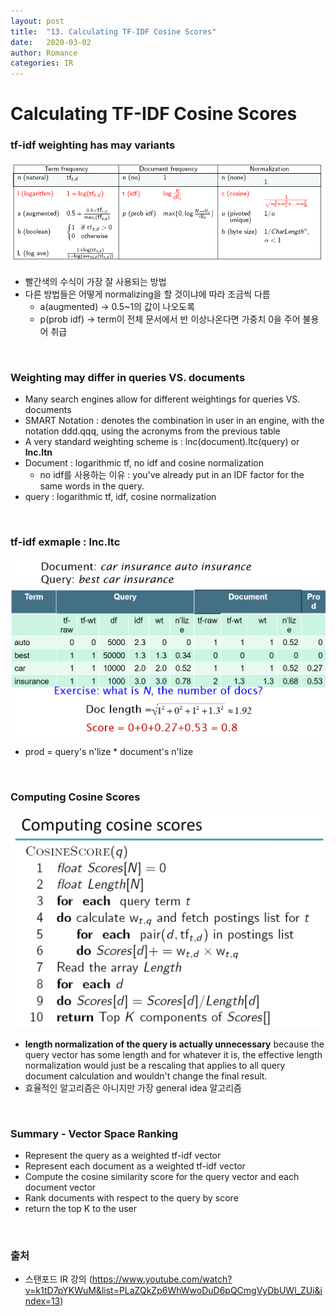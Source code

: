 ```yaml
---
layout: post
title:  "13. Calculating TF-IDF Cosine Scores"
date:   2020-03-02
author: Romance
categories: IR
---
```

# Calculating TF-IDF Cosine Scores

### tf-idf weighting has may variants

<img src="/assets/image/tfidf.PNG">

- 빨간색의 수식이 가장 잘 사용되는 방법
- 다른 방법들은 어떻게 normalizing을 할 것이냐에 따라 조금씩 다름
  - a(augmented)  $\rightarrow$ 0.5~1의 값이 나오도록
  - p(prob idf) $\rightarrow$ term이 전체 문서에서 반 이상나온다면 가중치 0을 주어 불용어 취급

<br>

### Weighting may differ in queries VS. documents

- Many search engines allow for different weightings for queries VS. documents
- SMART Notation : denotes the combination in user in an engine, with the notation ddd.qqq, using the acronyms from the previous table
- A very standard weighting scheme is : lnc(document).ltc(query) or **lnc.ltn**
- Document : logarithmic tf, no idf and cosine normalization
  -  no idf를 사용하는 이유 : you've already put in an IDF factor for the same words in the query.
- query : logarithmic tf, idf, cosine normalization

<br>

### tf-idf exmaple : lnc.ltc

<img src="/assets/image/ltnlnc.PNG">

- prod = query's n'lize * document's n'lize

<br>

### Computing Cosine Scores

<img src="/assets/image/cosinescores.PNG">

- **length normalization of the query is actually unnecessary** because the query vector has some length and for whatever it is, the effective length normalization would just be a rescaling that applies to all query document calculation and wouldn't change the final result.
- 효율적인 알고리즘은 아니지만 가장 general idea 알고리즘

<br>

### Summary - Vector Space Ranking

- Represent the query as a weighted tf-idf vector
- Represent each document as a weighted tf-idf vector
- Compute the cosine similarity score for the query vector and each document vector
- Rank documents with respect to the query by score
- return the top K to the user

<br>

### 출처 

- 스탠포드 IR 강의 (https://www.youtube.com/watch?v=k1tD7pYKWuM&list=PLaZQkZp6WhWwoDuD6pQCmgVyDbUWl_ZUi&index=13)
